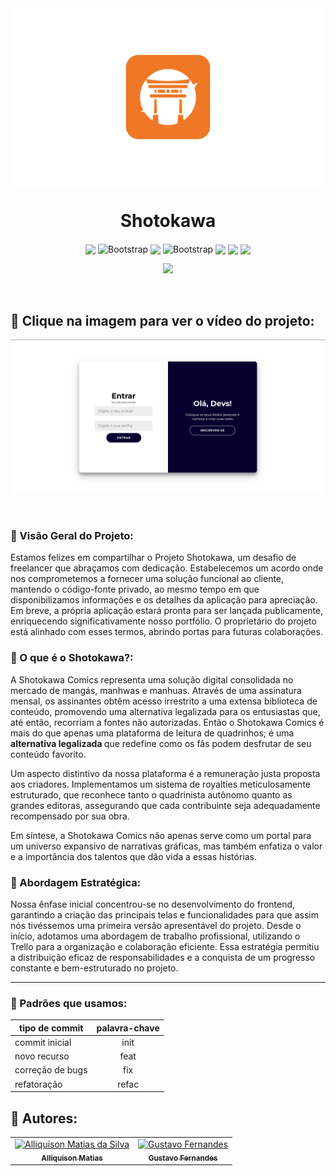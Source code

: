 <img align="center" src="logo.png" />

<h1 align="center">Shotokawa</h1>

<p align="center">
  <img align="center" src="https://img.shields.io/badge/react-%2320232a.svg?style=for-the-badge&logo=react&logoColor=%2361DAFB" />
  <img align="center" src="https://img.shields.io/badge/vite-%23646CFF.svg?style=for-the-badge&logo=vite&logoColor=white" alt="Bootstrap" />
  <img align="center" src="https://img.shields.io/badge/javascript-%23323330.svg?style=for-the-badge&logo=javascript&logoColor=%23F7DF1E" />
  <img align="center" src="https://img.shields.io/badge/styled--components-DB7093?style=for-the-badge&logo=styled-components&logoColor=white" alt="Bootstrap" />
  <img align="center" src="https://img.shields.io/badge/yarn-%232C8EBB.svg?style=for-the-badge&logo=yarn&logoColor=white" />
  <img align="center" src="https://img.shields.io/badge/figma-%2320232a.svg?style=for-the-badge&logo=figma&logoColor=white" />
  <img align="center" src="https://img.shields.io/badge/git-%2320232a.svg?style=for-the-badge&logo=git&logoColor=%white" />
</p>

<p align="center">
   <img src="http://img.shields.io/static/v1?label=STATUS&message=%20EM%20andamento&color=yellow&style=for-the-badge" />
</p>

<br>

## 🔴 Clique na imagem para ver o vídeo do projeto:

[![Shotokawa Comics](https://github.com/Ally-Matias/Task-Flow/blob/master/Frontend/src/assets/img/Screenshot%20from%202023-07-12%2014-29-28.png)]([https://youtu.be/biLjNwEFt6Y](https://youtu.be/EYqmTSVOrbc))


<br>

### 📌 Visão Geral do Projeto:

<p>
Estamos felizes em compartilhar o Projeto Shotokawa, um desafio de freelancer que abraçamos com dedicação. Estabelecemos um acordo onde nos comprometemos a fornecer uma solução funcional ao cliente, mantendo o código-fonte privado, ao mesmo tempo em que disponibilizamos informações e os detalhes da aplicação para apreciação. Em breve, a própria aplicação estará pronta para ser lançada publicamente, enriquecendo significativamente nosso portfólio. O proprietário do projeto está alinhado com esses termos, abrindo portas para futuras colaborações.
</p>

### 📌 O que é o Shotokawa?:

<p>A Shotokawa Comics representa uma solução digital consolidada no mercado de mangás, manhwas e manhuas. Através de uma assinatura mensal, os assinantes obtêm acesso irrestrito a uma extensa biblioteca de conteúdo, promovendo uma alternativa legalizada para os entusiastas que, até então, recorriam a fontes não autorizadas. Então o Shotokawa Comics é mais do que apenas uma plataforma de leitura de quadrinhos; é uma <strong>alternativa legalizada </strong> que redefine como os fãs podem desfrutar de seu conteúdo favorito.

Um aspecto distintivo da nossa plataforma é a remuneração justa proposta aos criadores. Implementamos um sistema de royalties meticulosamente estruturado, que reconhece tanto o quadrinista autônomo quanto as grandes editoras, assegurando que cada contribuinte seja adequadamente recompensado por sua obra.

Em síntese, a Shotokawa Comics não apenas serve como um portal para um universo expansivo de narrativas gráficas, mas também enfatiza o valor e a importância dos talentos que dão vida a essas histórias.</p>

### 📌 Abordagem Estratégica:

<p>Nossa ênfase inicial concentrou-se no desenvolvimento do frontend, garantindo a criação das principais telas e funcionalidades para que assim nós tivéssemos uma primeira versão apresentável do projeto. Desde o início, adotamos uma abordagem de trabalho profissional, utilizando o Trello para a organização e colaboração eficiente. Essa estratégia permitiu a distribuição eficaz de responsabilidades e a conquista de um progresso constante e bem-estruturado no projeto.</p>

---

### 🤔 Padrões que usamos:

| tipo de commit   | palavra-chave |
| ---------------- | :-----------: |
| commit inicial   |     init      |
| novo recurso     |     feat      |
| correção de bugs |      fix      |
| refatoração      |     refac     |


<h2>🔷 Autores:</h2>
<div>
  <table>
    <tr>
      <td align="center">
        <a href="https://github.com/Ally-Matias">
          <img src="https://avatars.githubusercontent.com/u/98532868?v=4" alt="Alliquison Matias da Silva"
            width="100px">
          <br>
          <sub><b>Alliquison Matias</b></sub>
        </a>
      </td>
      <td align="center">
        <a href="https://github.com/gufernandess" >
          <img src="https://avatars.githubusercontent.com/u/63157775?v=4" alt="Gustavo Fernandes"
            width="100px" >
          <br>
          <sub><b>Gustavo Fernandes</b></sub>
        </a>
      </td>
    </tr>
  </table>
</div>

